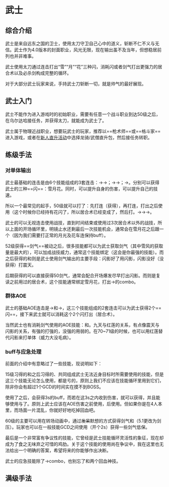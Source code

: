 # 武士
<FloatTOC />

## 综合介绍

武士是来自远东之国的卫士，使用太刀守卫自己心中的道义，斩断不仁不义与无信。武士作为4.0版本的封面职业，风光无限，现在输出虽不及当年，但想稳居前列也并非难事。

武士使用太刀通过连击打出“雪”“月”“花”三种闪，消耗闪或者剑气打出更强力的居合术以及必杀剑构成完整的循环。

对于大部分武士玩家来说，手持武士刀斩断一切，就是帅气的最好展现。

## 武士入门

武士不能作为进入游戏时的初始职业，需要有任意一个战斗职业到达50级之后，在乌尔达哈接任务<quest name="武士之路" />，并获得太刀，就能成为武士了。

武士属于物理近战职业，想要玩武士的玩家，推荐以==枪术师==或==格斗家==进入游戏，或者在[新人直升活动](/before/pay.htm#萌新招待领多重福利)中选择龙骑/武僧直升包，然后接任务<quest name="武士之路" />转职。

## 练级手法

### 对单体输出

武士最基础的连击是由6个技能组成的3套连击：<Action name="刃风" />→<Action name="阵风" />→<Action name="月光" />；<Action name="刃风" />→<Action name="士风" />→<Action name="花车" />；<Action name="刃风" />→<Action name="雪风" />。分别可以获得武士的三种==闪==：雪月花。同时，<Status :id="1298" name="阵风" />可以提升自身的伤害，<Status :id="1299" name="士风" />可以提升自己的技速。

所以一个最常见的起手，50级就可以打了：先打<Action name="花车" />连（获得<Status :id="1299" name="士风" />），再打<Action name="月光" />连，打出<Status :id="1298" name="阵风" />之后使用<Action name="居合术" />（这个时候你已经持有花闪了，所以居合术已经变成了<Action name="彼岸花" />，然后打<Action name="月光" />。<Action name="明镜止水" />→<Action name="雪风" />→<Action name="花车" />→<Action name="纷乱雪月花" />。

武士的<Action name="明镜止水" />可以无视连击使用战技，直到时间结束或使用过3次居合术以外的战技，所以上面的开场循环里，明镜止水还剩最后一次技能机会，通常会在雪月花之后跟一个<Action name="雪风" />（因为我们需要打正常的月光及花车连保持buff）。

52级获得==剑气==被动之后，很多技能都可以为武士获取剑气（其中雪风的获取量是最大的），<Action name="必杀剑·回天" />可以加成战技威力，通常这个技能绑定<Action name="彼岸花" />（这会是你最强的技能）。而之后获得的<Action name="必杀剑·震天" />和<Action name="必杀剑·闪影" />则是武士使用剑气输出的主要手段：闪影好了用闪影，闪影没好（没获得）打震天。

后期获得的<Action name="意气冲天" />可以直接获得50剑气，通常会配合开场爆发尽早打出闪影。而<Action name="燕返" />则是复读之前用过的居合术，这个技能通常绑定<Action name="纷乱雪月花">雪月花</Action>，打出<Action name="纷乱雪月花" />→<Action name="回返雪月花" />的combo。

### 群体AOE

武士的基础AOE连击是<Action name="风雅" />→<Action name="满月" />和<Action name="风雅" />→<Action name="樱花" />，这三个技能组成的2套连击可以为武士获得2个==闪==，接下来武士就可以消耗这个2个闪打出<Action name="天下五剑" />（居合术）。

当然武士也有消耗剑气使用的AOE技能：<Action name="必杀剑·九天" />和<Action name="必杀剑·红莲" />。九天与红莲的关系，有点像震天与闪影的关系，有强的打强的，没强的用弱的。在70~71级的时候，也可以用红莲替代闪影来打单体（威力大没毛病）。

### buff与应急处理

前面的介绍中有意略过了一些技能，现说明如下：

15级习得的<Action name="燕飞" />和之后习得的<Action name="必杀剑·晓天" />、<Action name="必杀剑·夜天" />共同组成武士无法近身目标时所需要使用的技能，但是这三个技能无论怎么使用，都是亏的，原则上我们不应该在技能循环里用到它们，除非你会有超过1个GCD的时间实在摸不到BOSS。

使用了<Action name="心眼" />之后，会获得3s的<Status :id="1232" name="心眼" />buff，而若在这3s之内收到伤害，就可以获得<Status :id="1252" name="开眼" />，并且能够使用<Action name="慈眼" />与<Action name="必杀剑·星眼" />了。原则上武士应该在AOE伤害之前使用<Action name="心眼" />，<Status :id="1252" name="开眼" />后使用<Action name="必杀剑·星眼" />。但如果你是在4人本里，而场面一片混乱，你就好好地吃掉<Action name="慈眼" />回血吧。

60级的<Action name="默想" />主要可以用在转场动画中，通过~~发呆~~默想的方式获得剑气和<Status :id="1865" name="默想深度"  :stack="4" />（5.1更改为剑压）。玩家也可以在一般技能GCD之间使用（开个2s）获得一些剑气低保。

最后<Action name="叶隐" />是一个非常富有争议性的技能，它曾经是武士技能循环灵活性的象征，现在却成为了食之无味弃之可惜的鸡肋。关于这个技能的使用尚在争议中，我在这里也无法给出一个明确的答案，希望将来的你能够作出决断。

武士的应急技能除了<Action name="心眼" />→<Action name="慈眼" />combo，也别忘了<Action name="内丹" />和<Action name="浴血" />两个回血神技。

## 满级手法

<UnderConstruction />